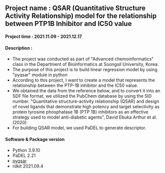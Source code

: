 ## Project name : QSAR (Quantitative Structure Activity Relationship) model for the relationship between PTP1B Inhibitor and IC50 value

#### Project time : 2021.11.09 - 2021.12.17

#### Description :
* The project was conducted as part of "Advanced chemoinformatics" class in the Department of Bioinformatics at Soongsil University, Korea.
* The purpose of this project is to build linear regression model by using "pyqsar" module in python
* According to this project, I want to create a model that represents the relationship between the PTP-1B inhibitor and the IC50 value.
* We obtained the data from the reference below, and to convert it into an SDF file format, we utilized the PubChem database by using the SID number.
"Quantitative structure-activity relationship (QSAR) and design of novel ligands that demonstrate high potency and target selectivity as protein tyrosine phosphatase 1B (PTP 1B) inhibitors as an effective strategy used to model anti-diabetic agents", David Ebuka Arthur et al. (2020)
* For building QSAR model, we used PaDEL to generate descriptor.

  
#### Software & Package version
* Python 3.9.10
* PaDEL 2.21
* [pyqsar](https://github.com/crong-k/pyqsar_tutorial)
* rdkit 2021.09.4


